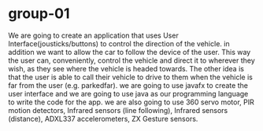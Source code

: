 # group-01
We are going to create an application that uses User Interface(jousticks/buttons) to control the direction of the vehicle. in addition we want to allow the car to follow the device of the user.
This way the user can, conveniently, control the vehicle and direct it to wherever they wish, as they see where the vehicle is headed towards. The other idea is that the user is able to call their vehicle to drive to them when the vehicle is far from the user (e.g. parkedfar).
we are going to use javafx to create the user interface and we are going to use java as our programming language to write the code for the app. we are also going to use 360 servo motor, PIR motion detectors, Infrared sensors (line following), Infrared sensors (distance), ADXL337 accelerometers, ZX Gesture sensors.
